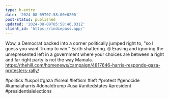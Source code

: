 ```yaml
---
type: h-entry
date: '2024-08-09T07:58:00+0200'
post-status: published
updated: '2024-08-09T05:58:46.031Z'
client_id: 'https://indiepass.app/'
---
```

Wow, a Democrat backed into a corner politically jumped right to, "so I guess you want Trump to win." Earth shattering. 🙄 Erasing and ignoring the unrepresented left in a government where your choices are between a right and far right party is not the way Mamala. 
https://thehill.com/homenews/campaign/4817646-harris-responds-gaza-protesters-rally/

#politics #uspol #gaza #isreal #leftism #left #protest #genocide #kamalaharris #donaldtrump #usa #unitedstates #president #presidentialelections
